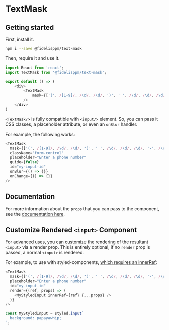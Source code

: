 # TextMask

## Getting started

First, install it.

```bash
npm i --save @fidelisppm/text-mask
```

Then, require it and use it.

```js
import React from 'react';
import TextMask from '@fidelisppm/text-mask';

export default () => (
    <div>
        <TextMask
            mask={['(', /[1-9]/, /\d/, /\d/, ')', ' ', /\d/, /\d/, /\d/, '-', /\d/, /\d/, /\d/, /\d/]}
        />
    </div>
)
```

`<TextMask/>` is fully compatible with `<input/>` element. So, you can
pass it CSS classes, a placeholder attribute, or even an `onBlur` handler.

For example, the following works:

```js
<TextMask
  mask={['(', /[1-9]/, /\d/, /\d/, ')', ' ', /\d/, /\d/, /\d/, '-', /\d/, /\d/, /\d/, /\d/]}
  className="form-control"
  placeholder="Enter a phone number"
  guide={false}
  id="my-input-id"
  onBlur={() => {}}
  onChange={() => {}}
/>
```

## Documentation

For more information about the `props` that you can pass to the component, see
the [documentation here](https://github.com/text-mask/text-mask/blob/master/componentDocumentation.md#readme).

## Customize Rendered `<input>` Component

For advanced uses, you can customize the rendering of the resultant `<input>` via a render prop.
This is entirely optional, if no `render` prop is passed, a normal `<input>` is rendered.

For example, to use with styled-components,
[which requires an innerRef](https://www.styled-components.com/docs/advanced#refs):

```js
<TextMask
  mask={['(', /[1-9]/, /\d/, /\d/, ')', ' ', /\d/, /\d/, /\d/, '-', /\d/, /\d/, /\d/, /\d/]}
  placeholder="Enter a phone number"
  id="my-input-id"
  render={(ref, props) => (
    <MyStyledInput innerRef={ref} {...props} />
  )}
/>

const MyStyledInput = styled.input`
  background: papayawhip;
`;
```
